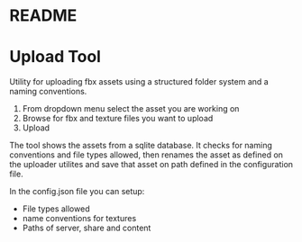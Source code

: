 # README #

# Upload Tool

Utility for uploading fbx assets using a structured folder system and a naming conventions.

1. From dropdown menu select the asset you are working on
2. Browse for fbx and texture files you want to upload
3. Upload

The tool shows the assets from a sqlite database.
It checks for naming conventions and file types allowed, then renames the asset as defined on the uploader utilites and save that asset on path defined in the configuration file.

In the config.json file you can setup:
- File types allowed
- name conventions for textures
- Paths of server, share and content
